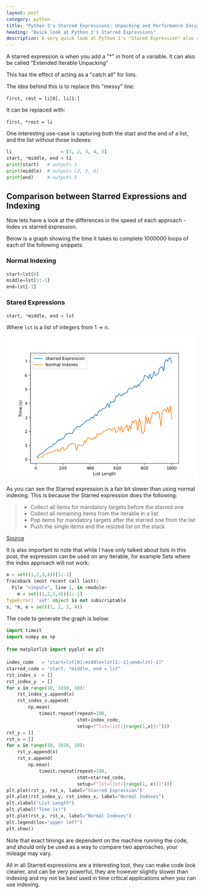 ```yaml
---
layout: post
category: python
title: "Python 3's Starred Expressions: Unpacking and Performance Insights"
heading: "Quick look at Python 3's Starred Expressions"
description: A very quick look at Python 3's "Stared Expression" also called "Extended Iterable Unpacking"
---
```

A starred expression is when you add a "*" in front of a variable. It can also
be called "Extended Iterable Unpacking"

This has the effect of acting as a "catch all" for lists. 

The idea behind this is to replace this "messy" line:

`first, rest = li[0], li[1:]`

It can be replaced with:

`first, *rest = li`


One interesting use-case is capturing both the start and the end of a list, and
the list without those indexes:

```python
li                  = [1, 2, 3, 4, 5]
start, *middle, end = li
print(start)   # outputs 1
print(middle)  # outputs [2, 3, 4]
print(end)     # outputs 5
```

## Comparison between Starred Expressions and Indexing

Now lets have a look at the differences in the speed of each approach - Index
vs starred expression. 

Below is a graph showing the time it takes to complete 1000000 loops of each of
the following snippets:

### Normal Indexing
```python
start=lst[0]
middle=lst[1:-1]
end=lst[-1]
```

### Stared Expressions
```python
start, *middle, end = lst
```

Where `lst` is a list of integers from 1 -> n.

![A compareson of Starred expressions vs list indexing](/assets/images/stared_vs_index_time.png)

As you can see the Starred expression is a fair bit slower than using normal
indexing. This is because the Starred expression does the following:

> * Collect all items for mandatory targets before the starred one
> * Collect all remaining items from the iterable in a list
> * Pop items for mandatory targets after the starred one from the list
> * Push the single items and the resized list on the stack

[Source](https://www.python.org/dev/peps/pep-3132/#changes-to-the-bytecode-interpreter)

It is also important to note that while I have only talked about lists in this
post, the expression can be used on any iterable, for example Sets where the
index approach will not work:

```python
m = set((1,2,3,4))[1:-1]
Traceback (most recent call last):
  File "<input>", line 1, in <module>
    m = set((1,2,3,4))[1:-1]
TypeError: 'set' object is not subscriptable
s, *m, e = set((1, 2, 3, 4))
```

The code to generate the graph is below:

```python
import timeit
import numpy as np

from matplotlib import pyplot as plt

index_code   = "start=lst[0];middle=lst[1:-1];end=lst[-1]"
starred_code = "start, *middle, end = lst"
rst_index_x  = []
rst_index_y  = []
for x in range(10, 1010, 10):
    rst_index_y.append(x)
    rst_index_x.append(
        np.mean(
            timeit.repeat(repeat=100,
                          stmt=index_code,
                          setup=f"lst=list({range(1,x)})")))
rst_y = []
rst_x = []
for x in range(10, 1010, 10):
    rst_y.append(x)
    rst_x.append(
        np.mean(
            timeit.repeat(repeat=100,
                          stmt=starred_code,
                          setup=f"lst=list({range(1, x)})")))
plt.plot(rst_y, rst_x, label="Starred Expression")
plt.plot(rst_index_y, rst_index_x, label="Normal Indexes")
plt.xlabel("List Length")
plt.ylabel("Time (s)")
plt.plot(rst_y, rst_x, label="Normal Indexes")
plt.legend(loc="upper left")
plt.show()
```

Note that exact timings are dependent on the machine running the code, and
should only be used as a way to compare two approaches, your mileage may vary.

All in all Starred expressions are a interesting tool, they can make code look
cleaner, and can be very powerful, they are however slightly slower than
indexing and my not be best used in time critical applications when you can
use indexing.
